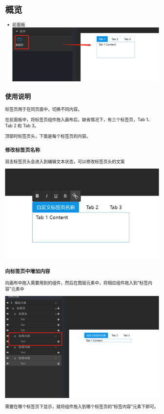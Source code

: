 # 概览

- 前面板
  ![image.png](images/%E6%A0%87%E7%AD%BE%E9%A1%B5/tab_1.png)

## 使用说明

标签页用于在同页面中，切换不同内容。

在前面板中，将标签页组件拖入画布后，缺省情况下，有三个标签页，Tab 1、Tab 2 和 Tab 3。

顶部时标签页头，下面是每个标签页的内容。

### 修改标签页名称

双击标签页头会进入到编辑文本状态，可以修改标签页头的文案

![image.png](images/%E6%A0%87%E7%AD%BE%E9%A1%B5/tab_2.png)

### 向标签页中增加内容

向画布中拖入需要用到的组件，然后在图层元素中，将相应组件拖入到“标签内容”元素中

![image.png](images/%E6%A0%87%E7%AD%BE%E9%A1%B5/tab_3.png)

需要在哪个标签页下显示，就将组件拖入到哪个标签页的“标签内容”元素下即可。
